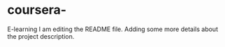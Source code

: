 # coursera-
E-learning 
I am editing the README file. Adding some more details about the project description.
